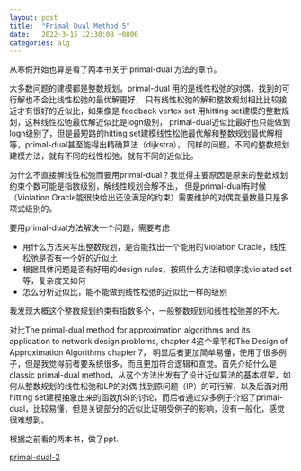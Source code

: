 ```yaml
---
layout: post
title:  "Primal Dual Method 5"
date:   2022-3-15 12:30:08 +0800
categories: alg
---
```


从寒假开始也算是看了两本书关于 primal-dual 方法的章节。

大多数问题的建模都是整数规划，primal-dual 用的是线性松弛的对偶，找到的可行解也不会比线性松弛的最优解更好，
只有线性松弛的解和整数规划相比比较接近才有很好的近似比，如果像是 feedback vertex set 用hitting set建模的整数规划，这种线性松弛最优解近似比是logn级别，
primal-dual近似比最好也只能做到logn级别了，但是最短路的hitting set建模线性松弛最优解和整数规划最优解相等，primal-dual甚至能得出精确算法（dijkstra），
同样的问题，不同的整数规划建模方法，就有不同的线性松弛，就有不同的近似比。

为什么不直接解线性松弛而要用primal-dual？我觉得主要原因是原来的整数规划约束个数可能是指数级别，解线性规划会解不出，
但是primal-dual有时候（Violation Oracle能很快给出还没满足的约束）需要维护的对偶变量数量只是多项式级别的。

要用primal-dual方法解决一个问题，需要考虑
- 用什么方法来写出整数规划，是否能找出一个能用的Violation Oracle，线性松弛是否有一个好的近似比
- 根据具体问题是否有好用的design rules，按照什么方法和顺序找violated set等，复杂度又如何
- 怎么分析近似比，能不能做到线性松弛的近似比一样的级别

我发现大概这个整数规划约束有指数多个，一般整数规划和线性松弛差的不大。



对比The primal-dual method for approximation algorithms and its application to network design problems, chapter 4这个章节和The Design of Approximation Algorithms chapter 7，
明显后者更加简单易懂，使用了很多例子，但是我觉得前者要系统很多，而且更加符合逻辑和直觉。首先介绍什么是classic primal-dual method，从这个方法出发有了设计近似算法的基本框架，如何从整数规划的线性松弛和LP的对偶
找到原问题（IP）的可行解，以及后面对用hitting set建模抽象出来的函数$f(S)$的讨论，而后者通过众多例子介绍了primal-dual，比较易懂，但是关键部分的近似比证明受例子的影响，没有一般化，感觉很难想到。

根据之前看的两本书，做了ppt.


[primal-dual-2]({{url}}/../../assets/pdf/primal-dual_method.pdf)
